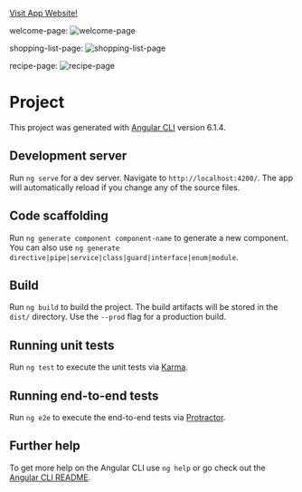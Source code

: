 <a href="http://ng-recipe-book-deployment102.s3-website.us-east-2.amazonaws.com/my-first-app/" target="_blank">Visit App Website!</a> 

welcome-page:
![welcome-page](https://user-images.githubusercontent.com/38184193/54035607-6d9d5880-41c2-11e9-9834-5a3aebb77fe8.png)

shopping-list-page:
![shopping-list-page](https://user-images.githubusercontent.com/38184193/54035623-7a21b100-41c2-11e9-8c8f-f1fce7138129.png)

recipe-page:
![recipe-page](https://user-images.githubusercontent.com/38184193/54035628-7d1ca180-41c2-11e9-9831-11c0f3438c51.png)

# Project

This project was generated with [Angular CLI](https://github.com/angular/angular-cli) version 6.1.4.

## Development server

Run `ng serve` for a dev server. Navigate to `http://localhost:4200/`. The app will automatically reload if you change any of the source files.

## Code scaffolding

Run `ng generate component component-name` to generate a new component. You can also use `ng generate directive|pipe|service|class|guard|interface|enum|module`.

## Build

Run `ng build` to build the project. The build artifacts will be stored in the `dist/` directory. Use the `--prod` flag for a production build.

## Running unit tests

Run `ng test` to execute the unit tests via [Karma](https://karma-runner.github.io).

## Running end-to-end tests

Run `ng e2e` to execute the end-to-end tests via [Protractor](http://www.protractortest.org/).

## Further help

To get more help on the Angular CLI use `ng help` or go check out the [Angular CLI README](https://github.com/angular/angular-cli/blob/master/README.md).



